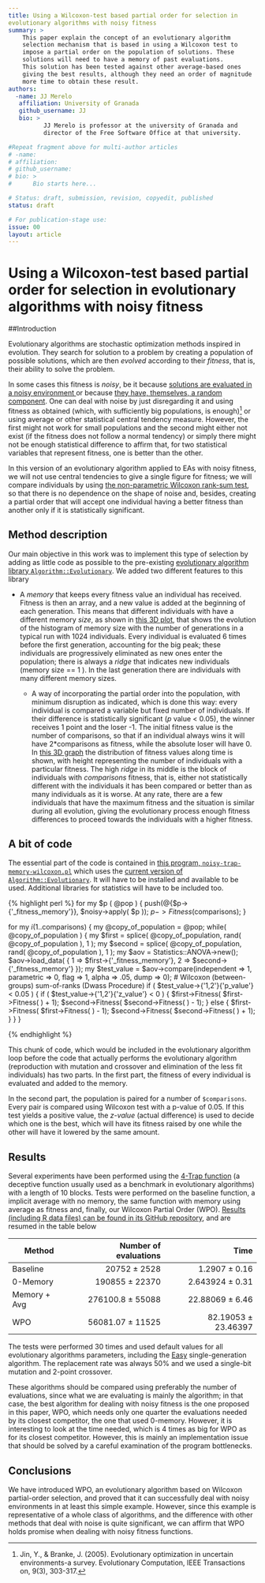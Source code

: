 ```yaml
---
title: Using a Wilcoxon-test based partial order for selection in
evolutionary algorithms with noisy fitness
summary: >
	This paper explain the concept of an evolutionary algorithm
	selection mechanism that is based in using a Wilcoxon test to
	impose a partial order on the population of solutions. These
	solutions will need to have a memory of past evaluations.
	This solution has been tested against other average-based ones
	giving the best results, although they need an order of magnitude
	more time to obtain these result. 
authors:
  -name: JJ Merelo
   affiliation: University of Granada
   github_username: JJ
   bio: >
          JJ Merelo is professor at the university of Granada and
		  director of the Free Software Office at that university. 

#Repeat fragment above for multi-author articles
# -name:
# affiliation:
# github_username:
# bio: >
#      Bio starts here...

# Status: draft, submission, revision, copyedit, published
status: draft

# For publication-stage use:
issue: 00
layout: article
---
```


# Using a Wilcoxon-test based partial order for selection in evolutionary algorithms with noisy fitness

##Introduction

Evolutionary algorithms are stochastic optimization methods inspired
in evolution. They search for solution to a problem by creating a
population of possible solutions, which are then *evolved* according
to their *fitness*, that is, their ability to solve the problem. 

In some cases this fitness is *noisy*, be it because [solutions are evaluated in a
noisy environment ](http://geneura.wordpress.com/2013/06/21/unreal-expert-bots-at-iwann-2013/)
or because
[they have, themselves, a random component](http://geneura.wordpress.com/2012/10/08/genebot-again-in-cig2012/). One
can deal with noise by just disregarding it and using fitness as
obtained (which, with sufficiently big populations, is enough)[^noisy]
or using average or other statistical central tendency
measure. However, the first might not work for small populations and
the second might either not exist (if the fitness does not follow a
normal tendency) or simply there might not be enough statistical
difference to affirm that, for two statistical variables that
represent fitness, one is better than the other.

In this version of an evolutionary algorithm applied to EAs with noisy
fitness, we will not use central tendencies to give a single figure
for fitness; we will compare individuals by using
[the non-parametric Wilcoxon rank-sum test](http://en.wikipedia.org/wiki/Wilcoxon_rank-sum),
so that there is no dependence on the shape of noise and, besides,
creating a partial order that will accept one individual having a
better fitness than another only if it is statistically significant.

## Method description

Our main objective in this work was to implement this type of
selection by adding as little code as possible to the pre-existing
[evolutionary algorithm library `Algorithm::Evolutionary`](http://search.cpan.org/dist/Algorithm-Evolutionary/). We
added two different features to this library

* A *memory* that keeps every fitness value an individual has
  received. Fitness is then an array, and a new value is added at the
  beginning of each generation. This means that different individuals
  with have a different memory *size*, as shown in
  [this 3D plot](http://jj.github.io/Algorithm-Evolutionary/graphs/memory/),
  that shows the evolution of the histogram of memory size with the
  number of generations in a typical run with 1024 individuals. Every
  individual is evaluated 6 times before the first generation,
  accounting for the big peak; these individuals are progressively
  eliminated as new ones enter the population; there is always a
  *ridge* that indicates new individuals (memory size == 1 ). In the
  last generation there are individuals with many different memory
  sizes. 
  
  * A way of incorporating the partial order into the population, with
    minimum disruption as indicated, which is done this way: every
    individual is compared a variable but fixed number of
    individuals. If their difference is statistically significant (*p*
    value < 0.05), the
    winner receives 1 point and the loser -1. The initial fitness
    value is the number of comparisons, so that if an individual
    always wins it will have 2*comparisons as fitness, while the
    absolute loser will have 0. In
    [this 3D graph](http://jj.github.io/Algorithm-Evolutionary/graphs/fitness-histo/)
    the distribution of fitness values along time is shown, with
    height representing the number of individuals with a particular fitness. The high
    *ridge* in its middle is the block of individuals with
    *comparisons* fitness, that is, either not statistically different
    with the individuals it has been compared or better than as many
    individuals as it is worse. At any rate, there are a few
    individuals that have the maximum fitness and the situation is
    similar during all evolution, giving the evolutionary process
    enough fitness differences to proceed towards the individuals with
    a higher fitness. 

## A bit of code

The essential part of the code is contained in
[this program, `noisy-trap-memory-wilcoxon.pl`](noisy-trap-memory-wilcoxon-data.pl)
which uses the
[current version of `Algorithm::Evolutionary`](http://github.com/JJ/Algorithm-Evolutionary). It
will have to be installed and available to be used. Additional
libraries for statistics will have to be included too. 

{% highlight perl %}
  for my $p ( @pop ) {
	push(@{$p->{'_fitness_memory'}}, $noisy->apply( $p ));
	$p->Fitness($comparisons);
  }
  
  for my $i (1..$comparisons) {
    my @copy_of_population = @pop;
    while( @copy_of_population ) {
	my $first = splice( @copy_of_population, rand( @copy_of_population ), 1 );
	my $second = splice( @copy_of_population, rand( @copy_of_population ), 1 );
	my $aov = Statistics::ANOVA->new();
	$aov->load_data( { 1 => $first->{'_fitness_memory'}, 2 => $second->{'_fitness_memory'} });
	my $test_value = $aov->compare(independent => 1, parametric => 0, flag => 1, alpha => .05, dump => 0); # Wilcoxon (between-groups) sum-of-ranks (Dwass Procedure)
	if ( $test_value->{'1,2'}{'p_value'} < 0.05 ) {
	  if ( $test_value->{'1,2'}{'z_value'} < 0 ) {
	    $first->Fitness( $first->Fitness( ) + 1);
	    $second->Fitness( $second->Fitness( ) - 1);
	  } else {
	    $first->Fitness( $first->Fitness( ) - 1);
	    $second->Fitness( $second->Fitness( ) + 1);
	  }
	}
 }
 
 {% endhighlight %}
 
 This chunk of code, which would be included in the evolutionary
 algorithm loop before the code that actually performs the
 evolutionary algorithm (reproduction with mutation and crossover and
 elimination of the less fit individuals) has two parts. In the first
 part, the fitness of every individual is evaluated and added to the
 memory. 
 
 In the second part, the population is paired for a number of
 `$comparisons`. Every pair is compared using Wilcoxon test with a
 p-value of 0.05. If this test yields a positive value, the *z-value*
 (actual difference) is used to decide which one is the best, which
 will have its fitness raised by one while the other will have it
 lowered by the same amount.
 
 ## Results
 
 Several experiments have been performed using the [4-Trap function](http://search.cpan.org/dist/Algorithm-Evolutionary/lib/Algorithm/Evolutionary/Fitness/Trap.pm) (a
 deceptive function usually used as a benchmark in evolutionary
 algorithms) with a length of 10 blocks. Tests were performed on the
 baseline function, a implicit average with no memory, the same
 function with memory using average as fitness and, finally, our
 Wilcoxon Partial Order
 (WPO). [Results (including R data files) can be found in its GitHub repository](https://github.com/JJ/Algorithm-Evolutionary/tree/master/examples/PPSN2014),
 and are resumed in the table below
 
 | Method       | Number of evaluations  | Time  |
| ------------- |-------------:| -----:|
| Baseline       | 20752 ± 2528 | 1.2907 ± 0.16 |
| 0-Memory      |  190855   ± 22370  |  2.643924 ± 0.31  |
| Memory + Avg |  276100.8 ±  55088    |    22.88069 ± 6.46 |
| WPO | 56081.07 ± 11525 | 82.19053 ± 23.46397 | 

The tests were performed 30 times and used default values for all
evolutionary algorithms parameters, including the
[Easy](http://search.cpan.org/dist/Algorithm-Evolutionary/lib/Algorithm/Evolutionary/Op/Easy.pm)
single-generation algorithm. The replacement rate was always 50% and
we used a single-bit mutation and 2-point crossover.

These algorithms should be compared using preferably the number of
evaluations, since what we are evaluating is mainly the algorithm; in
that case, the best algorithm for dealing with noisy fitness is the
one proposed in this paper, WPO, which needs only one quarter the
evaluations needed by its closest competitor, the one that used
0-memory. However, it is interesting to look at the time needed, which
is 4 times as big for WPO as for its closest competitor. However, this
is mainly an implementation issue that should be solved by a careful
examination of the program bottlenecks.

## Conclusions

We have introduced WPO, an evolutionary algorithm based on Wilcoxon
partial-order selection, and proved that it can successfully deal with
noisy environments in at least this simple example. However, since
this example is representative of a whole class of algorithms, and the
difference with other methods that deal with noise is quite
significant, we can affirm that WPO holds promise when dealing with
noisy fitness functions.


[^noisy]: Jin, Y., & Branke, J. (2005). Evolutionary optimization in uncertain environments-a survey. Evolutionary Computation, IEEE Transactions on, 9(3), 303-317.
